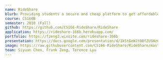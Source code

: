 ```yaml
---
name: RideShare
blurb: Providing students a secure and cheap platform to get affordable ride from other students! With RideShare, you can request a ride or drive someone in your area. Select your driver or rider based on the distance between your destinations and departing points.
course: CS166B
semester: 2018 (Fall)
github: https://github.com/CS166-RideShare/RideShare
application: https://rideshare-166b.herokuapp.com/
portfolio: https://fzeng2.wixsite.com/rideshare-166b
presentation: https://docs.google.com/presentation/d/1k5tGeWJt08fZUSNzCWBDCFgxWAJfffFqPNZacKGGZgc/edit?usp=sharing
image: https://raw.githubusercontent.com/CS166-RideShare/RideShare/master/app/assets/images/logo.png
team: Siyuan Chen, Frank Zeng, Terence Lyu
---
```


